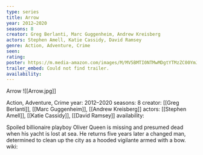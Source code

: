 ```yaml
---
type: series
title: Arrow
year: 2012–2020
seasons: 8
creator: Greg Berlanti, Marc Guggenheim, Andrew Kreisberg
actors: Stephen Amell, Katie Cassidy, David Ramsey
genre: Action, Adventure, Crime
seen:
rating: 
poster: https://m.media-amazon.com/images/M/MV5BMTI0NTMwMDgtYTMzZC00YmJhLTg4NzMtMTc1NjI4MWY4NmQ4XkEyXkFqcGdeQXVyNTY3MTYzOTA@._V1_SX300.jpg
trailer_embed: Could not find trailer.
availability:
---
```

Arrow
![[Arrow.jpg]]

Action, Adventure, Crime
year: 2012–2020
seasons: 8
creator: [[Greg Berlanti]], [[Marc Guggenheim]], [[Andrew Kreisberg]]
actors: [[Stephen Amell]], [[Katie Cassidy]], [[David Ramsey]]
availability:

Spoiled billionaire playboy Oliver Queen is missing and presumed dead when his yacht is lost at sea. He returns five years later a changed man, determined to clean up the city as a hooded vigilante armed with a bow.
wiki: 


